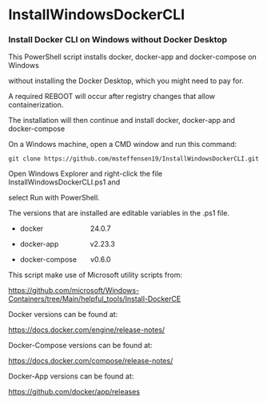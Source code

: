 # InstallWindowsDockerCLI

### Install Docker CLI on Windows without Docker Desktop

This PowerShell script installs docker, docker-app and docker-compose on Windows 

without installing the Docker Desktop, which you might need to pay for.



A required REBOOT will occur after registry changes that allow containerization.

The installation will then continue and install docker, docker-app and docker-compose

On a Windows machine, open a CMD window and run this command:

    git clone https://github.com/msteffensen19/InstallWindowsDockerCLI.git

Open Windows Explorer and right-click the file InstallWindowsDockerCLI.ps1 and 

select Run with PowerShell.


The versions that are installed are editable variables in the .ps1 file.

- docker                        24.0.7

- docker-app                v2.23.3

- docker-compose       v0.6.0


This script make use of Microsoft utility scripts from:

https://github.com/microsoft/Windows-Containers/tree/Main/helpful_tools/Install-DockerCE

Docker versions can be found at:

https://docs.docker.com/engine/release-notes/

Docker-Compose versions can be found at:

https://docs.docker.com/compose/release-notes/

Docker-App versions can be found at:

https://github.com/docker/app/releases


